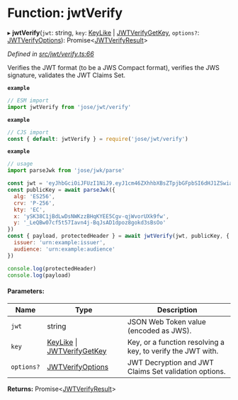 # Function: jwtVerify

▸ **jwtVerify**(`jwt`: string, `key`: [KeyLike](../types/_types_d_.keylike.md) \| [JWTVerifyGetKey](../interfaces/_jwt_verify_.jwtverifygetkey.md), `options?`: [JWTVerifyOptions](../interfaces/_jwt_verify_.jwtverifyoptions.md)): Promise\<[JWTVerifyResult](../interfaces/_types_d_.jwtverifyresult.md)>

*Defined in [src/jwt/verify.ts:66](https://github.com/panva/jose/blob/v3.0.0/src/jwt/verify.ts#L66)*

Verifies the JWT format (to be a JWS Compact format), verifies the JWS signature, validates the JWT Claims Set.

**`example`** 
```js
// ESM import
import jwtVerify from 'jose/jwt/verify'
```

**`example`** 
```js
// CJS import
const { default: jwtVerify } = require('jose/jwt/verify')
```

**`example`** 
```js
// usage
import parseJwk from 'jose/jwk/parse'

const jwt = 'eyJhbGciOiJFUzI1NiJ9.eyJ1cm46ZXhhbXBsZTpjbGFpbSI6dHJ1ZSwiaWF0IjoxNjA0MzE1MDc0LCJpc3MiOiJ1cm46ZXhhbXBsZTppc3N1ZXIiLCJhdWQiOiJ1cm46ZXhhbXBsZTphdWRpZW5jZSJ9.hx1nOfAT5LlXuzu8O-bhjXBGpklWDt2EsHw7-MDn49NrnwvVsstNhEnkW2ddauB7eSikFtUNeumLpFI9CWDBsg'
const publicKey = await parseJwk({
  alg: 'ES256',
  crv: 'P-256',
  kty: 'EC',
  x: 'ySK38C1jBdLwDsNWKzzBHqKYEE5Cgv-qjWvorUXk9fw',
  y: '_LeQBw07cf5t57Iavn4j-BqJsAD1dpoz8gokd3sBsOo'
})
const { payload, protectedHeader } = await jwtVerify(jwt, publicKey, {
  issuer: 'urn:example:issuer',
  audience: 'urn:example:audience'
})

console.log(protectedHeader)
console.log(payload)
```

#### Parameters:

Name | Type | Description |
------ | ------ | ------ |
`jwt` | string | JSON Web Token value (encoded as JWS). |
`key` | [KeyLike](../types/_types_d_.keylike.md) \| [JWTVerifyGetKey](../interfaces/_jwt_verify_.jwtverifygetkey.md) | Key, or a function resolving a key, to verify the JWT with. |
`options?` | [JWTVerifyOptions](../interfaces/_jwt_verify_.jwtverifyoptions.md) | JWT Decryption and JWT Claims Set validation options.  |

**Returns:** Promise\<[JWTVerifyResult](../interfaces/_types_d_.jwtverifyresult.md)>
